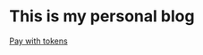 <!-- Add this to the <head> tag -->
<link rel='stylesheet' href='https://widget.kyber.network/v0.6/widget.css'>

# This is my personal blog

<!-- This is the 'Pay with tokens' button, place it anywhere on your webpage -->
<!-- You can add multiple buttons into a same page -->
<a href='https://widget.kyber.network/v0.6/?type=pay&mode=popup&receiveAddr=0x63B42a7662538A1dA732488c252433313396eade&receiveToken=ETH&callback=https%3A%2F%2Fkyberpay-sample.knstats.com%2Fcallback&paramForwarding=true&network=ropsten&theme=theme-emerald'
class='kyber-widget-button theme-emerald theme-supported' name='KyberWidget - Powered by KyberNetwork' title='Pay with tokens'
target='_blank'>Pay with tokens</a>


<!-- Add this to the end of <body> tag -->
<script async src='https://widget.kyber.network/v0.6/widget.js'></script>